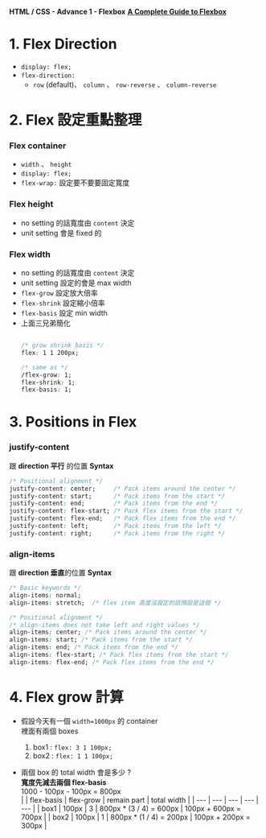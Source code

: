**HTML / CSS - Advance 1 - Flexbox** 
**[A Complete Guide to Flexbox](https://css-tricks.com/snippets/css/a-guide-to-flexbox/)**
# 1. Flex Direction
- `display: flex;`
- `flex-direction:`
    - `row` (default)、 `column` 、 `row-reverse` 、 `column-reverse`
# 2. Flex 設定重點整理
### Flex container
- `width` 、 `height`
- `display: flex;`
- `flex-wrap:` 設定要不要要固定寬度
### Flex height
- no setting 的話寬度由 `content` 決定
- unit setting 會是 fixed 的
### Flex width
- no setting 的話寬度由 `content` 決定
- unit setting 設定的會是 max  width
- `flex-grow` 設定放大倍率
- `flex-shrink` 設定縮小倍率
- `flex-basis` 設定 min width
- 上面三兄弟簡化  
    ```css
    
    /* grow shrink basis */
    flex: 1 1 200px;
    
    /* same as */
    /flex-grow: 1;
    flex-shrink: 1;
    flex-basis: 1; 
    ```
# 3. Positions in Flex
### justify-content
跟 **direction 平行** 的位置
**Syntax**
```css
/* Positional alignment */
justify-content: center;     /* Pack items around the center */
justify-content: start;      /* Pack items from the start */
justify-content: end;        /* Pack items from the end */
justify-content: flex-start; /* Pack flex items from the start */
justify-content: flex-end;   /* Pack flex items from the end */
justify-content: left;       /* Pack items from the left */
justify-content: right;      /* Pack items from the right */
```
### align-items
跟 **direction 垂直**的位置
**Syntax**
```css
/* Basic keywords */
align-items: normal;
align-items: stretch;  /* flex item 高度沒設定的話預設是這個 */

/* Positional alignment */
/* align-items does not take left and right values */
align-items: center; /* Pack items around the center */
align-items: start; /* Pack items from the start */
align-items: end; /* Pack items from the end */
align-items: flex-start; /* Pack flex items from the start */
align-items: flex-end; /* Pack flex items from the end */
```
# 4. Flex grow 計算
- 假設今天有一個 `width=1000px` 的 container   
    裡面有兩個 boxes
    
    1. box1  : `flex: 3 1 100px;`
    2. box2 : `flex: 1 1 100px;`
- 兩個 box 的 total width 會是多少 ?    
    **寬度先減去兩個 flex-basis**   
    1000 - 100px - 100px = 800px  
    |  | flex-basis | flex-grow | remain part | total width |
    | --- | --- | --- | --- | --- |
    | box1 | 100px | 3 | 800px * (3 / 4) = 600px | 100px + 600px = 700px |
    | box2 | 100px | 1 | 800px * (1 / 4) = 200px | 100px + 200px = 300px |